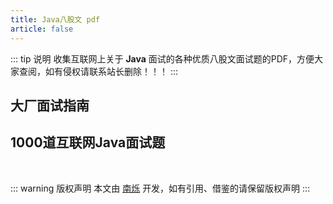 ```yaml
---
title: Java八股文 pdf
article: false
---
```



::: tip 说明
收集互联网上关于 **Java** 面试的各种优质八股文面试题的PDF，方便大家查阅，如有侵权请联系站长删除！！！
:::

## 大厂面试指南
<PDF url="https://ypycdn.nanshuo.icu/pdf/%E5%A4%A7%E5%8E%82%E9%9D%A2%E8%AF%95%E6%8C%87%E5%8D%97.pdf" />

## 1000道互联网Java面试题
<PDF url="https://ypycdn.nanshuo.icu/pdf/1000%E9%81%93%E4%BA%92%E8%81%94%E7%BD%91Java%E6%9E%B6%E6%9E%84%E5%B8%88%E9%9D%A2%E8%AF%95%E9%A2%98485%E9%A1%B5.pdf" />

<br/>

::: warning 版权声明
本文由 [南烁](https://www.nanshuo.icu) 开发，如有引用、借鉴的请保留版权声明
:::
